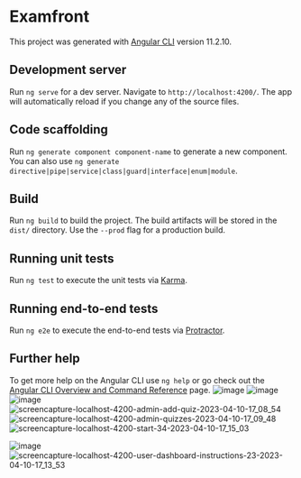 # Examfront

This project was generated with [Angular CLI](https://github.com/angular/angular-cli) version 11.2.10.

## Development server

Run `ng serve` for a dev server. Navigate to `http://localhost:4200/`. The app will automatically reload if you change any of the source files.

## Code scaffolding

Run `ng generate component component-name` to generate a new component. You can also use `ng generate directive|pipe|service|class|guard|interface|enum|module`.

## Build

Run `ng build` to build the project. The build artifacts will be stored in the `dist/` directory. Use the `--prod` flag for a production build.

## Running unit tests

Run `ng test` to execute the unit tests via [Karma](https://karma-runner.github.io).

## Running end-to-end tests

Run `ng e2e` to execute the end-to-end tests via [Protractor](http://www.protractortest.org/).

## Further help

To get more help on the Angular CLI use `ng help` or go check out the [Angular CLI Overview and Command Reference](https://angular.io/cli) page.
![image](https://user-images.githubusercontent.com/72755430/230922128-dbdb2dbe-e33e-4517-9762-543d3ea95e00.png)
![image](https://user-images.githubusercontent.com/72755430/230923102-7edba58f-9afd-4c6e-8220-45e5126205fb.png)
![image](https://user-images.githubusercontent.com/72755430/230923171-63bd7875-2100-4291-b7cf-651a36e1dddf.png)
![screencapture-localhost-4200-admin-add-quiz-2023-04-10-17_08_54](https://user-images.githubusercontent.com/72755430/230923644-2ed82b6a-0823-48b4-9aa5-28c334918ab7.png)
![screencapture-localhost-4200-admin-quizzes-2023-04-10-17_09_48](https://user-images.githubusercontent.com/72755430/230923758-362b4f66-0979-4598-8e45-c31ae83d4a52.png)![screencapture-localhost-4200-start-34-2023-04-10-17_15_03](https://user-images.githubusercontent.com/72755430/230924792-d4468fb5-0b5a-4362-862c-b35136ffc650.png)

![image](https://user-images.githubusercontent.com/72755430/230924125-d153ffe2-23d4-49d9-aaea-5a89b57895cb.png)
![screencapture-localhost-4200-user-dashboard-instructions-23-2023-04-10-17_13_53](https://user-images.githubusercontent.com/72755430/230924620-bf5aad3e-45b1-4f11-9dac-58fd7a8c2ff4.png)
